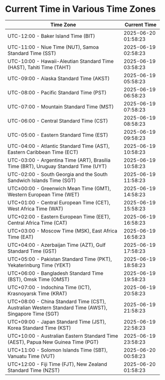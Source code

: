 # Current Time in Various Time Zones

| Time Zone | Current Time |
|-----------|--------------|
| UTC-12:00 - Baker Island Time (BIT) | 2025-06-20 01:58:23 |
| UTC-11:00 - Niue Time (NUT), Samoa Standard Time (SST) | 2025-06-19 02:58:23 |
| UTC-10:00 - Hawaii-Aleutian Standard Time (HAST), Tahiti Time (TAHT) | 2025-06-19 03:58:23 |
| UTC-09:00 - Alaska Standard Time (AKST) | 2025-06-19 05:58:23 |
| UTC-08:00 - Pacific Standard Time (PST) | 2025-06-19 06:58:23 |
| UTC-07:00 - Mountain Standard Time (MST) | 2025-06-19 07:58:23 |
| UTC-06:00 - Central Standard Time (CST) | 2025-06-19 08:58:23 |
| UTC-05:00 - Eastern Standard Time (EST) | 2025-06-19 09:58:23 |
| UTC-04:00 - Atlantic Standard Time (AST), Eastern Caribbean Time (ECT) | 2025-06-19 10:58:23 |
| UTC-03:00 - Argentina Time (ART), Brasília Time (BRT), Uruguay Standard Time (UYT) | 2025-06-19 10:58:23 |
| UTC-02:00 - South Georgia and the South Sandwich Islands Time (SGT) | 2025-06-19 11:58:23 |
| UTC±00:00 - Greenwich Mean Time (GMT), Western European Time (WET) | 2025-06-19 14:58:23 |
| UTC+01:00 - Central European Time (CET), West Africa Time (WAT) | 2025-06-19 15:58:23 |
| UTC+02:00 - Eastern European Time (EET), Central Africa Time (CAT) | 2025-06-19 16:58:23 |
| UTC+03:00 - Moscow Time (MSK), East Africa Time (EAT) | 2025-06-19 16:58:23 |
| UTC+04:00 - Azerbaijan Time (AZT), Gulf Standard Time (GST) | 2025-06-19 17:58:23 |
| UTC+05:00 - Pakistan Standard Time (PKT), Yekaterinburg Time (YEKT) | 2025-06-19 18:58:23 |
| UTC+06:00 - Bangladesh Standard Time (BST), Omsk Time (OMST) | 2025-06-19 19:58:23 |
| UTC+07:00 - Indochina Time (ICT), Krasnoyarsk Time (KRAT) | 2025-06-19 20:58:23 |
| UTC+08:00 - China Standard Time (CST), Australian Western Standard Time (AWST), Singapore Time (SGT) | 2025-06-19 21:58:23 |
| UTC+09:00 - Japan Standard Time (JST), Korea Standard Time (KST) | 2025-06-19 22:58:23 |
| UTC+10:00 - Australian Eastern Standard Time (AEST), Papua New Guinea Time (PGT) | 2025-06-19 23:58:23 |
| UTC+11:00 - Solomon Islands Time (SBT), Vanuatu Time (VUT) | 2025-06-20 00:58:23 |
| UTC+12:00 - Fiji Time (FJT), New Zealand Standard Time (NZST) | 2025-06-20 01:58:23 |
